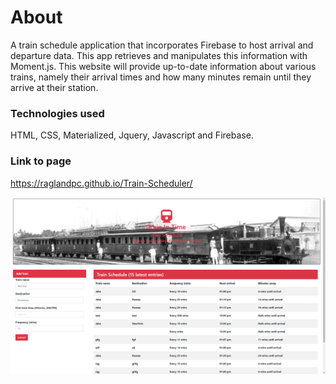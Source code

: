 # About
A train schedule application that incorporates Firebase to host arrival and departure data. This app retrieves and manipulates this information with Moment.js. This website will provide up-to-date information about various trains, namely their arrival times and how many minutes remain until they arrive at their station.

### Technologies used
HTML, CSS, Materialized, Jquery, Javascript and Firebase.

### Link to page
https://raglandpc.github.io/Train-Scheduler/


![Alt Text](https://github.com/RaglandPC/Train-Scheduler/blob/master/train.png)
